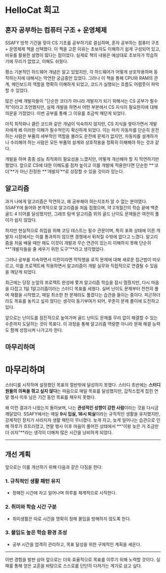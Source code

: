 # HelloCat 회고

## 혼자 공부하는 컴퓨터 구조 + 운영체제

SSAFY 방학 기간을 맞아 CS 기초를 공부하기로 결심하며, 혼자 공부하는 컴퓨터 구조 + 운영체제 책을 선택했다.
이 책을 고른 이유는 초보자도 이해하기 쉽게 구성되어 있고, 비유를 활용한 설명이 많다는 점이었다.
실제로 책의 내용은 예상대로 초보자가 학습하기에 무리가 없었고, 이해도 쉬웠다.

평소 기본적인 하드웨어 개념은 알고 있었지만, 각 하드웨어가 어떻게 상호작용하며 동작하는지에 대해서는 막연한 궁금증만 있었다.
그러나 이 책을 통해 CPU와 RAM의 관계, 메인보드의 역할을 명확히 이해하게 되었고, 코드가 실행되는 흐름도 어렴풋이 파악할 수 있었다.

많은 선배 개발자들이 "단순한 코더가 아니라 개발자가 되기 위해서는 CS 공부가 필수적"이라고 조언했지만,
실제 개발을 하면서 어떤 부분에서 CS 지식이 필요한지에 대해 의문을 가졌었다.
이번 공부를 통해 그 이유를 조금씩 깨닫게 되었다.

아직 최적화나 클린 코드와 같은 개념이 익숙하지 않지만, CS 지식을 쌓아가면서 개발자에게 왜 이러한 이해가 필수적인지 확신하게 되었다.
이는 마치 자동차를 단순히 운전하는 사람은 부품의 세부적인 역할을 몰라도 운전에 문제가 없지만,
자동차를 설계하거나 수리해야 하는 사람은 모든 부품의 설계와 상호작용을 정확히 이해해야 하는 것과 같다.

개발을 하며 종종 성능 최적화의 필요성을 느꼈지만, 어떻게 개선해야 할 지 막연하기만 했었다.
앞으로 CS에 대한 이해도를 점차 높이고 이를 개발에 적용한다면 단순한 **‘코더’**가 아닌 진정한 **‘개발자’**로 성장할 수 있을 것이라 믿는다.

## 알고리즘

과거 나에게 알고리즘은 막연하고, 왜 공부해야 하는지조차 알 수 없는 분야였다.
SSAFY에 들어와 본격적으로 알고리즘을 처음 접했으며, 약 2개월간의 학습 끝에 백준 골드 4 티어를 달성했지만,
그래프 탐색 알고리즘 외의 골드 난이도 문제들은 여전히 풀이가 쉽지 않았다.

하지만 현실적으로 취업을 위해 코딩 테스트는 필수 관문이며,
특히 포화 상태에 이른 개발자 시장에서는 이를 통과하지 않으면 경쟁에서 뒤처질 수밖에 없다고 느꼈다.
알고리즘을 처음 배울 때만 해도 이것이 개발과 무슨 연관이 있는지 이해하지 못해 단순히 **"개발자들을 줄 세우기 위한 도구"**라고 생각했었다.

그러나 공부를 지속하면서 이전이라면 막막했을 로직 문제에 대해 새로운 접근법이 떠오르고,
이를 프로젝트에 적용하면서 알고리즘이 개발 실무와 직접적으로 연결될 수 있음을 깨닫게 되었다.

최근에는 당장 눈앞의 프로젝트 완성에 쫓겨 알고리즘 학습을 잠시 멈췄지만, 다시 마음을 다잡고 1일 1알고리즘이라는 스터디 목표를 세웠다.
실버 난이도 문제부터 천천히 풀며 재활을 시작했고, 매일 최소한 한 문제라도 풀겠다는 습관을 들이는 중이다.
피곤하더라도 목표를 놓치고 싶지 않다는 생각이 동기부여가 되어, 꾸준히 문제 풀이에 도전하고 있다.

앞으로는 난이도를 점진적으로 높여가며 골드 난이도 문제를 무리 없이 해결할 수 있는 수준까지 도달하는 것이 목표다.
이 과정을 통해 알고리즘 역량뿐 아니라 문제 해결 능력도 함께 성장시켜 나가고자 한다.

## 마무리하며

# 마무리하며

스터디를 시작하며 설정했던 목표의 절반밖에 달성하지 못했다.
스터디 초반에는 **스터디원들의 의욕을 꺾고 싶지 않다**는 마음으로 매일 목표를 달성했지만, 갑작스럽게 잡힌 연말 행사 이후 남은 기간 동안 목표를 채우지 못했다.

왜 이런 결과가 나왔는지 돌아보며, 나는 **관성적인 성향이 강한 사람**이라는 것을 다시금 깨달았다.
SSAFY에서는 매일 **9시 입실, 18시 퇴실**이라는 규칙적인 생활을 유지했지만, 강제적인 장치가 사라지자 생활 패턴이 무너졌다.
늦게 자고, 늦게 일어나는 습관으로 인해 하루가 흐트러졌고, 연말 행사 이후 마음이 풀어진 상태에서 **"이왕 늦은 거 조금만 더 쉬자"**라는 생각이 더해져 많은 시간을 낭비하게 되었다.

---

## 개선 계획

앞으로는 이를 개선하기 위해 다음과 같은 다짐을 한다:

### 1. **규칙적인 생활 패턴 유지**
- 정해진 시간에 자고 일어나며 하루를 체계적으로 시작한다.

### 2. **취미와 학습 시간 구분**
- 취미생활은 따로 시간을 명확히 정해 몰입을 방해하지 않도록 한다.

### 3. **몰입도 높은 학습 환경 조성**
- 공부 시간을 엄격히 관리하고, 목표 달성을 위한 구체적인 계획을 세운다.

---

이번 경험을 발판 삼아 앞으로는 더욱 효율적으로 목표를 이루기 위해 노력할 것이다. 실패를 통해 얻은 교훈을 바탕으로 스스로를 단단히 다져가는 계기로 삼고 싶다.
